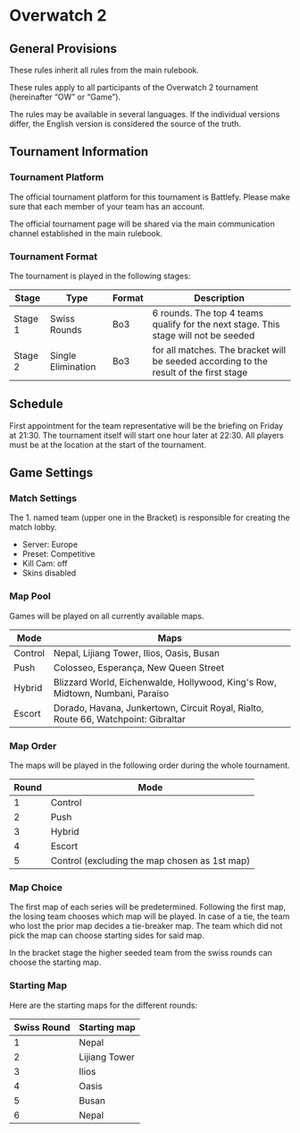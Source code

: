 # Overwatch 2

## General Provisions

These rules inherit all rules from the main rulebook.

These rules apply to all participants of the Overwatch 2 tournament (hereinafter “OW” or “Game”).

The rules may be available in several languages. If the individual versions differ, the English version is considered the source of the truth.

## Tournament Information

### Tournament Platform

The official tournament platform for this tournament is Battlefy.
Please make sure that each member of your team has an account.

The official tournament page will be shared via the main communication channel established in the main rulebook.

### Tournament Format

The tournament is played in the following stages:

| Stage   | Type               | Format | Description                                                                            |
|---------|--------------------|--------|----------------------------------------------------------------------------------------|
| Stage 1 | Swiss Rounds       | Bo3    | 6 rounds. The top 4 teams qualify for the next stage. This stage will not be seeded    |
| Stage 2 | Single Elimination | Bo3    | for all matches. The bracket will be seeded according to the result of the first stage |

## Schedule

First appointment for the team representative will be the briefing on Friday at 21:30.
The tournament itself will start one hour later at 22:30.
All players must be at the location at the start of the tournament.

## Game Settings

### Match Settings

The 1. named team (upper one in the Bracket) is responsible for creating the match lobby.

* Server: Europe
* Preset: Competitive
* Kill Cam: off
* Skins disabled

### Map Pool

Games will be played on all currently available maps.

| Mode    | Maps                                                                               |
|---------|------------------------------------------------------------------------------------|
| Control | Nepal, Lijiang Tower, Ilios, Oasis, Busan                                          |
| Push    | Colosseo, Esperança, New Queen Street                                              |
| Hybrid  | Blizzard World, Eichenwalde, Hollywood, King's Row, Midtown, Numbani, Paraíso      |
| Escort  | Dorado, Havana, Junkertown, Circuit Royal, Rialto, Route 66, Watchpoint: Gibraltar |

### Map Order

The maps will be played in the following order during the whole tournament.

| Round | Mode                                          |
|-------|-----------------------------------------------|
| 1     | Control                                       |
| 2     | Push                                          |
| 3     | Hybrid                                        |
| 4     | Escort                                        |
| 5     | Control (excluding the map chosen as 1st map) |

### Map Choice

The first map of each series will be predetermined.
Following the first map, the losing team chooses which map will be played.
In case of a tie, the team who lost the prior map decides a tie-breaker map.
The team which did not pick the map can choose starting sides for said map.

In the bracket stage the higher seeded team from the swiss rounds can choose the starting map.

### Starting Map

Here are the starting maps for the different rounds:

| Swiss Round | Starting map  |
|-------------|---------------|
| 1           | Nepal         |
| 2           | Lijiang Tower |
| 3           | Ilios         |
| 4           | Oasis         |
| 5           | Busan         |
| 6           | Nepal         |
